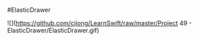 #ElasticDrawer

![](https://github.com/cjiong/LearnSwift/raw/master/Project 49 - ElasticDrawer/ElasticDrawer.gif)

